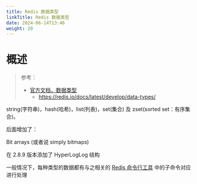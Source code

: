 ```yaml
---
title: Redis 数据类型
linkTitle: Redis 数据类型
date: 2024-06-14T13:46
weight: 20
---
```


# 概述

> 参考：
>
> - [官方文档，数据类型](https://redis.io/topics/data-types/)
>   - https://redis.io/docs/latest/develop/data-types/


string(字符串)，hash(哈希)，list(列表)，set(集合) 及 zset(sorted set：有序集合)。

后面增加了：

Bit arrays (或者说 simply bitmaps)

在 2.8.9 版本添加了 HyperLogLog 结构

一般情况下，每种类型的数据都有与之相关的 [Redis 命令行工具](/docs/5.数据存储/数据库/键值数据/Redis/Redis%20命令行工具/Redis%20命令行工具.md) 中的子命令对应进行处理